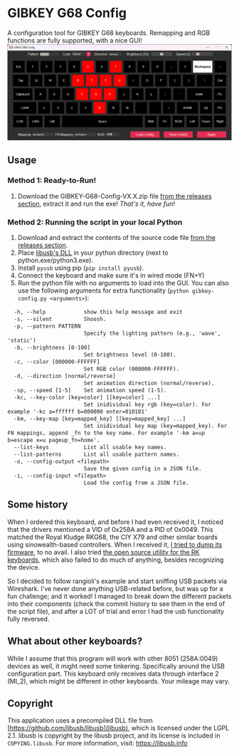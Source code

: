 # GIBKEY G68 Config
A configuration tool for GIBKEY G68 keyboards. Remapping and RGB functions are fully supported, with a nice GUI!
![GUI Preview](preview.png)

## Usage
### Method 1: Ready-to-Run!
1. Download the GIBKEY-G68-Config-VX.X.zip file [from the releases section](https://github.com/mpaterakis/GIBKEY-G68-Config/releases/latest), extract it and run the exe! _That's it, have fun!_

### Method 2: Running the script in your local Python
1. Download and extract the contents of the source code file [from the releases section](https://github.com/mpaterakis/GIBKEY-G68-Config/releases/latest). 
2. Place [libusb's DLL](https://github.com/libusb/libusb/releases/latest) in your python directory (next to python.exe/python3.exe).
3. Install `pyusb` using pip (`pip install pyusb`).
4. Connect the keyboard and make sure it's in wired mode (FN+Y)
5. Run the python file with no arguments to load into the GUI. You can also use the following arguments for extra functionality (`python gibkey-config.py <arguments>`):
```
  -h, --help            show this help message and exit
  -s, --silent          Shoosh.
  -p, --pattern PATTERN
                        Specify the lighting pattern (e.g., 'wave', 'static')
  -b, --brightness [0-100]
                        Set brightness level (0-100).
  -c, --color [000000-FFFFFF]
                        Set RGB color (000000-FFFFFF).
  -d, --direction [normal/reverse]
                        Set animation direction (normal/reverse).
  -sp, --speed [1-5]    Set animation speed (1-5).
  -kc, --key-color [key=color] [[key=color] ...]
                        Set inidividual key rgb (key=color). For example '-kc a=ffffff b=000000 enter=010101'
  -km, --key-map [key=mapped_key] [[key=mapped_key] ...]
                        Set inidividual key map (key=mapped_key). For FN mappings, append _fn to the key name. For example '-km a=up b=escape x=u pageup_fn=home'.
  --list-keys           List all usable key names.
  --list-patterns       List all usable pattern names.
  -o, --config-output <filepath>
                        Save the given config in a JSON file.
  -i, --config-input <filepath>
                        Load the config from a JSON file.
```

## Some history
When I ordered this keyboard, and before I had even received it, I noticed that the drivers mentioned a VID of 0x258A and a PID of 0x0049. This matched the Royal Kludge RKG68, the CIY X79 and other similar boards using sinowealth-based controllers.
When I received it, [I tried to dump its firmware](https://github.com/carlossless/sinowealth-kb-tool/issues/95), to no avail. I also tried [the open source utility for the RK keyboards](https://github.com/rnayabed/rangoli), which also failed to do much of anything, besides recognizing the device.

So I decided to follow rangioli's example and start sniffing USB packets via Wireshark. I've never done anything USB-related before, but was up for a fun challenge; and it worked! I managed to break down the different packets into their components (check the commit history to see them in the end of the script file), and after a LOT of trial and error I had the usb functionality fully reversed.

## What about other keyboards?
While I assume that this program will work with other 8051 (258A:0049) devices as well, it might need some tinkering. Specifically around the USB configuration part. This keyboard only receives data through interface 2 (MI_2), which might be different in other keyboards. Your mileage may vary.

## Copyright
This application uses a precompiled DLL file from [https://github.com/libusb/libusb](libusb), which is licensed under the LGPL 2.1. libusb is copyright by the libusb project, and its license is included in `COPYING.libusb`. For more information, visit: https://libusb.info